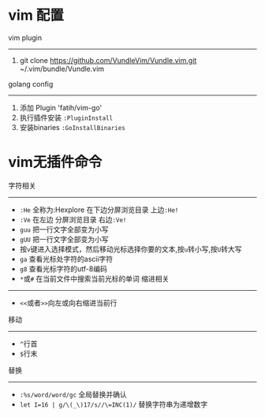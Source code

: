 vim 配置
====
vim plugin 
____
1. git clone https://github.com/VundleVim/Vundle.vim.git ~/.vim/bundle/Vundle.vim

golang config
____
1. 添加 Plugin 'fatih/vim-go'
2. 执行插件安装 `:PluginInstall`
3. 安装binaries `:GoInstallBinaries`

vim无插件命令
====
字符相关
____
* `:He` 全称为:Hexplore 在下边分屏浏览目录 上边`:He!`
* `:Ve` 在左边 分屏浏览目录 右边`:Ve!`
* `guu` 把一行文字全部变为小写
* `gUU` 把一行文字全部变为小写
* 按`v`键进入选择模式，然后移动光标选择你要的文本,按`u`转小写,按`U`转大写
* `ga` 查看光标处字符的ascii字符
* `g8` 查看光标字符的utf-8编码
* `*`或`#` 在当前文件中搜索当前光标的单词 
缩进相关
____
* `<<`或者`>>`向左或向右缩进当前行

移动
____
* `^`行首
* `$`行末

替换
____
* `:%s/word/word/gc` 全局替换并确认 
* `let I=16 | g/\(_\)17/s//\=INC(1)/` 替换字符串为递增数字
